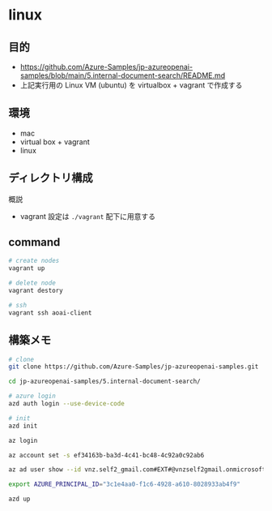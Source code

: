 # linux

## 目的

- <https://github.com/Azure-Samples/jp-azureopenai-samples/blob/main/5.internal-document-search/README.md>
- 上記実行用の Linux VM (ubuntu) を virtualbox + vagrant で作成する

## 環境

- mac
- virtual box + vagrant
- linux

## ディレクトリ構成

概説

- vagrant 設定は `./vagrant` 配下に用意する

## command

```bash
# create nodes
vagrant up

# delete node
vagrant destory

# ssh
vagrant ssh aoai-client
```

## 構築メモ

```bash
# clone
git clone https://github.com/Azure-Samples/jp-azureopenai-samples.git

cd jp-azureopenai-samples/5.internal-document-search/

# azure login
azd auth login --use-device-code

# init
azd init

az login

az account set -s ef34163b-ba3d-4c41-bc48-4c92a0c92ab6

az ad user show --id vnz.self2_gmail.com#EXT#@vnzself2gmail.onmicrosoft.com -o tsv --query id

export AZURE_PRINCIPAL_ID="3c1e4aa0-f1c6-4928-a610-8028933ab4f9"

azd up
```
